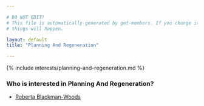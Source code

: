 ```yaml
---

# DO NOT EDIT!
# This file is automatically generated by get-members. If you change it, bad
# things will happen.

layout: default
title: "Planning And Regeneration"

---
```


{% include interests/planning-and-regeneration.md %}

### Who is interested in Planning And Regeneration?


* [Roberta Blackman-Woods](/members/roberta-blackman-woods.html)
